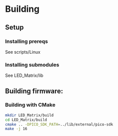 # Building
## Setup
### Installing prereqs
See scripts/Linux
### Installing submodules
See LED_Matrix/lib
## Building firmware:
### Building with CMake
```bash
mkdir LED_Matrix/build
cd LED_Matrix/build
cmake .. -DPICO_SDK_PATH=../lib/external/pico-sdk
make -j 16
```